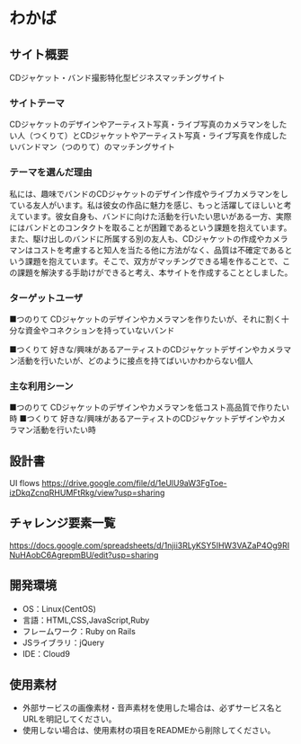 # わかば
## サイト概要
 CDジャケット・バンド撮影特化型ビジネスマッチングサイト
### サイトテーマ
 CDジャケットのデザインやアーティスト写真・ライブ写真のカメラマンをしたい人（つくりて）とCDジャケットやアーティスト写真・ライブ写真を作成したいバンドマン（つのりて）のマッチングサイト
### テーマを選んだ理由
  私には、趣味でバンドのCDジャケットのデザイン作成やライブカメラマンをしている友人がいます。私は彼女の作品に魅力を感じ、もっと活躍してほしいと考えています。彼女自身も、バンドに向けた活動を行いたい思いがある一方、実際にはバンドとのコンタクトを取ることが困難であるという課題を抱えています。また、駆け出しのバンドに所属する別の友人も、CDジャケットの作成やカメラマンはコストを考慮すると知人を当たる他に方法がなく、品質は不確定であるという課題を抱えています。そこで、双方がマッチングできる場を作ることで、この課題を解決する手助けができると考え、本サイトを作成することとしました。
### ターゲットユーザ
■つのりて
CDジャケットのデザインやカメラマンを作りたいが、それに割く十分な資金やコネクションを持っていないバンド

■つくりて
好きな/興味があるアーティストのCDジャケットデザインやカメラマン活動を行いたいが、どのように接点を持てばいいかわからない個人
### 主な利用シーン
■つのりて
CDジャケットのデザインやカメラマンを低コスト高品質で作りたい時
■つくりて
好きな/興味があるアーティストのCDジャケットデザインやカメラマン活動を行いたい時
## 設計書
UI flows
<https://drive.google.com/file/d/1eUlU9aW3FgToe-izDkqZcnqRHUMFtRkg/view?usp=sharing>

## チャレンジ要素一覧
https://docs.google.com/spreadsheets/d/1njii3RLyKSY5IHW3VAZaP4Og9RINuHAobC6AgrepmBU/edit?usp=sharing
## 開発環境
- OS：Linux(CentOS)
- 言語：HTML,CSS,JavaScript,Ruby
- フレームワーク：Ruby on Rails
- JSライブラリ：jQuery
- IDE：Cloud9

## 使用素材
- 外部サービスの画像素材・音声素材を使用した場合は、必ずサービス名とURLを明記してください。
- 使用しない場合は、使用素材の項目をREADMEから削除してください。